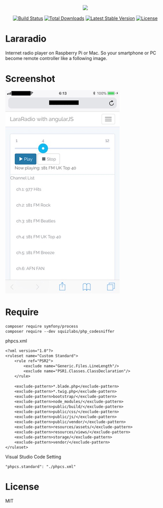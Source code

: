 <p align="center"><img src="https://laravel.com/assets/img/components/logo-laravel.svg"></p>

<p align="center">
<a href="https://travis-ci.org/laravel/framework"><img src="https://travis-ci.org/laravel/framework.svg" alt="Build Status"></a>
<a href="https://packagist.org/packages/laravel/framework"><img src="https://poser.pugx.org/laravel/framework/d/total.svg" alt="Total Downloads"></a>
<a href="https://packagist.org/packages/laravel/framework"><img src="https://poser.pugx.org/laravel/framework/v/stable.svg" alt="Latest Stable Version"></a>
<a href="https://packagist.org/packages/laravel/framework"><img src="https://poser.pugx.org/laravel/framework/license.svg" alt="License"></a>
</p>

# Lararadio

Internet radio player on Raspberry Pi or Mac. So your smartphone or PC become remote controller like a following image.

# Screenshot

!["Screenshot"](./screenshot01.jpg)


# Require

```
composer require symfony/process
composer require --dev squizlabs/php_codesniffer
```

phpcs.xml

```
<?xml version="1.0"?>
<ruleset name="Custom Standard">
    <rule ref="PSR2">
        <exclude name="Generic.Files.LineLength"/>
        <exclude name="PSR1.Classes.ClassDeclaration"/>
    </rule>

    <exclude-pattern>*.blade.php</exclude-pattern>
    <exclude-pattern>*.twig.php</exclude-pattern>
    <exclude-pattern>bootstrap/</exclude-pattern>
    <exclude-pattern>node_modules/</exclude-pattern>
    <exclude-pattern>public/build/</exclude-pattern>
    <exclude-pattern>public/css/</exclude-pattern>
    <exclude-pattern>public/js/</exclude-pattern>
    <exclude-pattern>public/vendor/</exclude-pattern>
    <exclude-pattern>resources/assets/</exclude-pattern>
    <exclude-pattern>resources/views/</exclude-pattern>
    <exclude-pattern>storage/</exclude-pattern>
    <exclude-pattern>vendor/</exclude-pattern>
</ruleset>
```

Visual Studio Code Setting

```
"phpcs.standard": "./phpcs.xml"
```

# License

MIT
